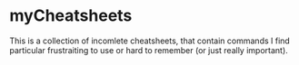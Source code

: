 # myCheatsheets

This is a collection of incomlete cheatsheets, that contain commands I find particular frustraiting to use
or hard to remember (or just really important).

